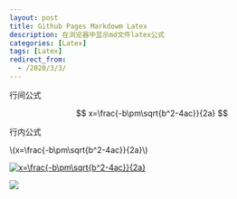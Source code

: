 ```yaml
---
layout: post
title: Github Pages Markdowm Latex
description: 在浏览器中显示md文件latex公式
categories: [Latex]
tags: [Latex]
redirect_from:
  - /2020/3/3/
---
```


<script type="text/javascript" src="http://cdn.mathjax.org/mathjax/latest/MathJax.js?config=default"></script>

行间公式

$$ x=\frac{-b\pm\sqrt{b^2-4ac}}{2a} $$

行内公式

\\(x=\frac{-b\pm\sqrt{b^2-4ac}}{2a}\\)

<a href="http://www.codecogs.com/eqnedit.php?latex=x=\frac{-b\pm\sqrt{b^2-4ac}}{2a}" target="_blank"><img src="http://latex.codecogs.com/gif.latex?x=\frac{-b\pm\sqrt{b^2-4ac}}{2a}" title="x=\frac{-b\pm\sqrt{b^2-4ac}}{2a}" /></a>

<img src="http://www.forkosh.com/mathtex.cgi? \Large x=\frac{-b\pm\sqrt{b^2-4ac}}{2a}">

